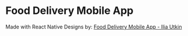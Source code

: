 # Food Delivery Mobile App

Made with React Native
Designs by: [Food Delivery Mobile App - Ilia Utkin](https://dribbble.com/shots/14527824-Food-Delivery-Mobile-App)
